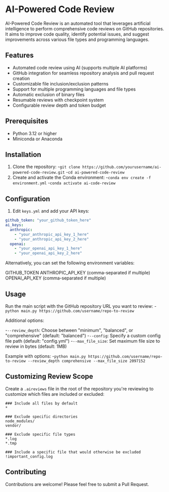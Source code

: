 # AI-Powered Code Review

AI-Powered Code Review is an automated tool that leverages artificial intelligence to perform comprehensive code reviews on GitHub repositories. It aims to improve code quality, identify potential issues, and suggest improvements across various file types and programming languages.

## Features

- Automated code review using AI (supports multiple AI platforms)
- GitHub integration for seamless repository analysis and pull request creation
- Customizable file inclusion/exclusion patterns
- Support for multiple programming languages and file types
- Automatic exclusion of binary files
- Resumable reviews with checkpoint system
- Configurable review depth and token budget

## Prerequisites

- Python 3.12 or higher
- Miniconda or Anaconda

## Installation

1. Clone the repository:
-`git clone https://github.com/yourusername/ai-powered-code-review.git`
-`cd ai-powered-code-review`
2. Create and activate the Conda environment:
-`conda env create -f environment.yml`
-`conda activate ai-code-review`

## Configuration

1. Edit `keys.yml` and add your API keys:
```yaml
github_token: "your_github_token_here"
ai_keys:
  anthropic:
    - "your_anthropic_api_key_1_here"
    - "your_anthropic_api_key_2_here"
  openai:
    - "your_openai_api_key_1_here"
    - "your_openai_api_key_2_here"
```

Alternatively, you can set the following environment variables:

GITHUB_TOKEN
ANTHROPIC_API_KEY (comma-separated if multiple)
OPENAI_API_KEY (comma-separated if multiple)

## Usage
Run the main script with the GitHub repository URL you want to review:
-`python main.py https://github.com/username/repo-to-review`

Additional options:

-`--review_depth`: Choose between "minimum", "balanced", or "comprehensive" (default: "balanced")
-`--config`: Specify a custom config file path (default: "config.yml")
-`--max_file_size`: Set maximum file size to review in bytes (default: 1MB)

Example with options:
-`python main.py https://github.com/username/repo-to-review --review_depth comprehensive --max_file_size 2097152`

## Customizing Review Scope
Create a `.aireviews` file in the root of the repository you're reviewing to customize which files are included or excluded:
```
### Include all files by default
*

### Exclude specific directories
node_modules/
vendor/

### Exclude specific file types
*.log
*.tmp

### Include a specific file that would otherwise be excluded
!important_config.log
```
## Contributing
Contributions are welcome! Please feel free to submit a Pull Request.